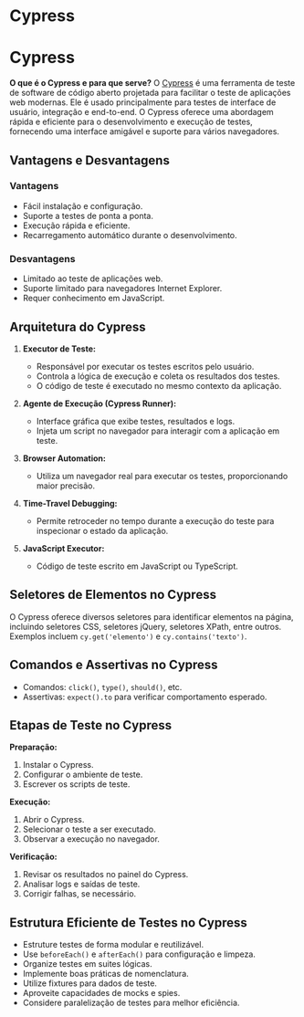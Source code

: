 # Cypress

# Cypress

**O que é o Cypress e para que serve?**
O [Cypress](https://www.cypress.io/) é uma ferramenta de teste de software de código aberto projetada para facilitar o teste de aplicações web modernas. Ele é usado principalmente para testes de interface de usuário, integração e end-to-end. O Cypress oferece uma abordagem rápida e eficiente para o desenvolvimento e execução de testes, fornecendo uma interface amigável e suporte para vários navegadores.

## Vantagens e Desvantagens

### Vantagens

- Fácil instalação e configuração.
- Suporte a testes de ponta a ponta.
- Execução rápida e eficiente.
- Recarregamento automático durante o desenvolvimento.

### Desvantagens

- Limitado ao teste de aplicações web.
- Suporte limitado para navegadores Internet Explorer.
- Requer conhecimento em JavaScript.

## Arquitetura do Cypress

1. **Executor de Teste:**
   - Responsável por executar os testes escritos pelo usuário.
   - Controla a lógica de execução e coleta os resultados dos testes.
   - O código de teste é executado no mesmo contexto da aplicação.

2. **Agente de Execução (Cypress Runner):**
   - Interface gráfica que exibe testes, resultados e logs.
   - Injeta um script no navegador para interagir com a aplicação em teste.

3. **Browser Automation:**
   - Utiliza um navegador real para executar os testes, proporcionando maior precisão.

4. **Time-Travel Debugging:**
   - Permite retroceder no tempo durante a execução do teste para inspecionar o estado da aplicação.

5. **JavaScript Executor:**
   - Código de teste escrito em JavaScript ou TypeScript.

## Seletores de Elementos no Cypress

O Cypress oferece diversos seletores para identificar elementos na página, incluindo seletores CSS, seletores jQuery, seletores XPath, entre outros. Exemplos incluem `cy.get('elemento')` e `cy.contains('texto')`.

## Comandos e Assertivas no Cypress

- Comandos: `click()`, `type()`, `should()`, etc.
- Assertivas: `expect().to` para verificar comportamento esperado.

## Etapas de Teste no Cypress

**Preparação:**
1. Instalar o Cypress.
2. Configurar o ambiente de teste.
3. Escrever os scripts de teste.

**Execução:**
1. Abrir o Cypress.
2. Selecionar o teste a ser executado.
3. Observar a execução no navegador.

**Verificação:**
1. Revisar os resultados no painel do Cypress.
2. Analisar logs e saídas de teste.
3. Corrigir falhas, se necessário.

## Estrutura Eficiente de Testes no Cypress

- Estruture testes de forma modular e reutilizável.
- Use `beforeEach()` e `afterEach()` para configuração e limpeza.
- Organize testes em suites lógicas.
- Implemente boas práticas de nomenclatura.
- Utilize fixtures para dados de teste.
- Aproveite capacidades de mocks e spies.
- Considere paralelização de testes para melhor eficiência.
